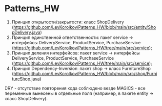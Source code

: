 # Patterns_HW

1. Принцип открытости/закрытости: класс ShopDelivery (https://github.com/LevKorolkov/Patterns_HW/blob/main/src/entity/ShopDelivery.java)
2. Принцип единственной ответственности: пакет service -> интерфейсы DeliveryService, ProductService, PurchaseService (https://github.com/LevKorolkov/Patterns_HW/tree/main/src/service);
3. Принцип деления интерфейсов: пакет service -> интерфейсы DeliveryService, ProductService, PurchaseService (https://github.com/LevKorolkov/Patterns_HW/tree/main/src/service);
4. Принцип Dependency-Inversion: пакет shop -> класс FurnitureShop (https://github.com/LevKorolkov/Patterns_HW/blob/main/src/shop/FurnitureShop.java)

DRY - отсутствие повторения кода соблюдено везде
MAGICS - все переменные вынесены в отдельные поля (например, в пакете entity -> класс ShopDelivery).
